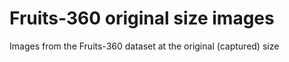 # Fruits-360 original size images

Images from the Fruits-360 dataset at the original (captured) size

